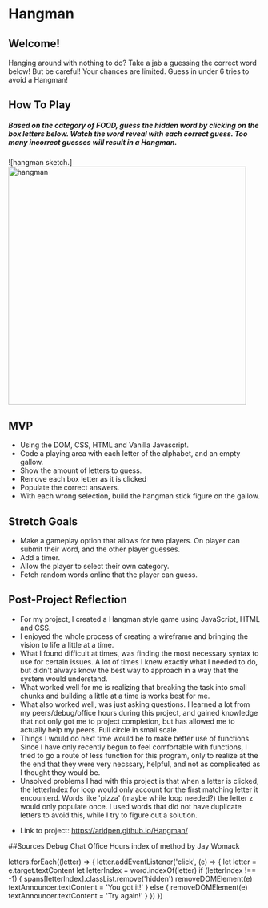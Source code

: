 # Hangman

## Welcome!

Hanging around with nothing to do? Take a jab a guessing the correct word below! But be careful! Your chances are limited. Guess in under 6 tries to avoid a Hangman!

## How To Play

##### Based on the category of FOOD, guess the hidden word by clicking on the box letters below. Watch the word reveal with each correct guess. Too many incorrect guesses will result in a Hangman.

![hangman sketch.]<img width="475" alt="hangman" src="https://user-images.githubusercontent.com/115594817/204955713-218bf1db-d239-478d-bec1-5e5af9d8c205.png">

## MVP

- Using the DOM, CSS, HTML and Vanilla Javascript.
- Code a playing area with each letter of the alphabet, and an empty gallow.
- Show the amount of letters to guess.
- Remove each box letter as it is clicked
- Populate the correct answers.
- With each wrong selection, build the hangman stick figure on the gallow.

## Stretch Goals

- Make a gameplay option that allows for two players. On player can submit their word, and the other player guesses.
- Add a timer.
- Allow the player to select their own category.
- Fetch random words online that the player can guess.

## Post-Project Reflection

- For my project, I created a Hangman style game using JavaScript, HTML and CSS.
- I enjoyed the whole process of creating a wireframe and bringing the vision to life a little at a time.
- What I found difficult at times, was finding the most necessary syntax to use for certain issues. A lot of times I knew exactly what I needed to do, but didn't always know the best way to approach in a way that the system would understand.
- What worked well for me is realizing that breaking the task into small chunks and building a little at a time is works best for me.
- What also worked well, was just asking questions. I learned a lot from my peers/debug/office hours during this project, and gained knowledge that not only got me to project completion, but has allowed me to actually help my peers. Full circle in small scale.
- Things I would do next time would be to make better use of functions. Since I have only recently begun to feel comfortable with functions, I tried to go a route of less function for this program, only to realize at the the end that they were very necssary, helpful, and not as complicated as I thought they would be.
- Unsolved problems I had with this project is that when a letter is clicked, the letterIndex for loop would only account for the first matching letter it encounterd. Words like 'pizza' (maybe while loop needed?) the letter z would only populate once. I used words that did not have duplicate letters to avoid this, while I try to figure out a solution.

* Link to project:
  https://aridpen.github.io/Hangman/

##Sources
Debug Chat
Office Hours
index of method by Jay Womack

letters.forEach((letter) => {
letter.addEventListener('click', (e) => {
let letter = e.target.textContent
let letterIndex = word.indexOf(letter)
if (letterIndex !== -1) {
spans[letterIndex].classList.remove('hidden')
removeDOMElement(e)
textAnnouncer.textContent = 'You got it!'
} else {
removeDOMElement(e)
textAnnouncer.textContent = 'Try again!'
}
})
})
